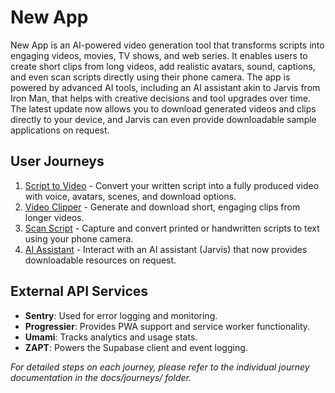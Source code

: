 # New App

New App is an AI-powered video generation tool that transforms scripts into engaging videos, movies, TV shows, and web series. It enables users to create short clips from long videos, add realistic avatars, sound, captions, and even scan scripts directly using their phone camera. The app is powered by advanced AI tools, including an AI assistant akin to Jarvis from Iron Man, that helps with creative decisions and tool upgrades over time. The latest update now allows you to download generated videos and clips directly to your device, and Jarvis can even provide downloadable sample applications on request.

## User Journeys

1. [Script to Video](docs/journeys/script-to-video.md) - Convert your written script into a fully produced video with voice, avatars, scenes, and download options.
2. [Video Clipper](docs/journeys/video-clipper.md) - Generate and download short, engaging clips from longer videos.
3. [Scan Script](docs/journeys/scan-script.md) - Capture and convert printed or handwritten scripts to text using your phone camera.
4. [AI Assistant](docs/journeys/ai-assistant.md) - Interact with an AI assistant (Jarvis) that now provides downloadable resources on request.

## External API Services

- **Sentry**: Used for error logging and monitoring.
- **Progressier**: Provides PWA support and service worker functionality.
- **Umami**: Tracks analytics and usage stats.
- **ZAPT**: Powers the Supabase client and event logging.

_For detailed steps on each journey, please refer to the individual journey documentation in the docs/journeys/ folder._
